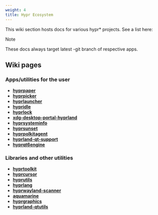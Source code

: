 ```yaml
---
weight: 4
title: Hypr Ecosystem
---
```


This wiki section hosts docs for various hypr* projects. See a list here:

> [!NOTE]
> These docs always target latest -git branch of respective apps.

## Wiki pages

### Apps/utilities for the user

- **[hyprpaper](./hyprpaper)**
- **[hyprpicker](./hyprpicker)**
- **[hyprlauncher](./hyprlauncher)**
- **[hypridle](./hypridle)**
- **[hyprlock](./hyprlock)**
- **[xdg-desktop-portal-hyprland](./xdg-desktop-portal-hyprland)**
- **[hyprsysteminfo](./hyprsysteminfo)**
- **[hyprsunset](./hyprsunset)**
- **[hyprpolkitagent](./hyprpolkitagent)**
- **[hyprland-qt-support](./hyprland-qt-support)**
- **[hyprqt6engine](./hyprqt6engine)**

### Libraries and other utilities

- **[hyprtoolkit](./hyprtoolkit)**
- **[hyprcursor](./hyprcursor)**
- **[hyprutils](./hyprutils)**
- **[hyprlang](./hyprlang)**
- **[hyprwayland-scanner](./hyprwayland-scanner)**
- **[aquamarine](./aquamarine)**
- **[hyprgraphics](./hyprgraphics)**
- **[hyprland-qtutils](./hyprland-qtutils)**
